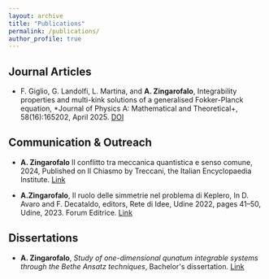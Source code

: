 ```yaml
---
layout: archive
title: "Publications"
permalink: /publications/
author_profile: true
---
```


## Journal Articles

- F. Giglio, G. Landolfi, L. Martina, and **A. Zingarofalo**, Integrability properties and multi-kink
solutions of a generalised Fokker-Planck equation, *Journal of Physics A: Mathematical and
Theoretical+, 58(16):165202, April 2025. [DOI](10.1088/1751-8121/adc8e9)

## Communication & Outreach

- **A. Zingarofalo** Il conflitto tra meccanica quantistica e senso comune, 2024, Published on Il Chiasmo by Treccani, the Italian Encyclopaedia Institute. [Link](https://www.treccani.it/magazine/chiasmo/scienze_naturali_e_tecnologia/54-conflitto/conflitto_zingarofalo_ISUFI.html)

- **A.Zingarofalo**, Il ruolo delle simmetrie nel problema di Keplero, In D. Avaro and F. Decataldo, editors, Rete di Idee, Udine 2022, pages 41–50, Udine, 2023. Forum Editrice. [Link](https://forumeditrice.it/percorsi/scienza-e-tecnica/varia/rete-di-idee?version=open)

## Dissertations

- **A. Zingarofalo**, *Study of one-dimensional qunatum integrable systems through the Bethe Ansatz techniques*, Bachelor's dissertation. [Link](/files/BScThesis.pdf)
